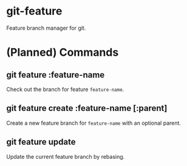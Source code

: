git-feature
===========

Feature branch manager for git.

# (Planned) Commands

## git feature :feature-name

Check out the branch for feature `feature-name`.

## git feature create :feature-name [:parent]

Create a new feature branch for `feature-name` with an optional parent.

## git feature update

Update the current feature branch by rebasing.
